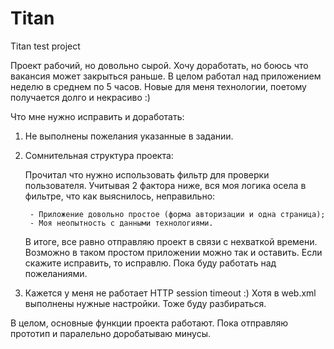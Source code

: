 # Titan
Titan test project

Проект рабочий, но довольно сырой. Хочу доработать, но боюсь что вакансия может закрыться раньше.
В целом работал над приложением неделю в среднем по 5 часов.
Новые для меня технологии, поетому получается долго и некрасиво :)

Что мне нужно исправить и доработать:

1) Не выполнены пожелания указанные в задании.

2) Сомнительная структура проекта:

	Прочитал что нужно использовать фильтр для проверки пользователя. 
	Учитывая 2 фактора ниже, вся моя логика осела в фильтре, что как выяснилось, неправильно:

		- Приложение довольно простое (форма авторизации и одна страница);
		- Моя неопытность с данными технологиями.
	
	В итоге, все равно отправляю проект в связи с нехваткой времени. 
  Возможно в таком простом приложении можно так и оставить.
	Если скажите исправить, то исправлю. Пока буду работать над пожеланиями.

3) Кажется у меня не работает HTTP session timeout :) Хотя в web.xml выполнены нужные настройки. Тоже буду разбираться.

В целом, основные функции проекта работают. Пока отправляю прототип и паралельно доробатываю минусы.	
	
	
